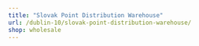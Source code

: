```yaml
---
title: "Slovak Point Distribution Warehouse"
url: /dublin-10/slovak-point-distribution-warehouse/
shop: wholesale
---
```

